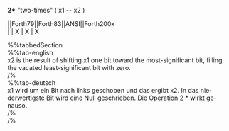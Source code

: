 __2*__ "two-times" ( x1 -- x2 )  
  
  
  
||Forth79||Forth83||ANSI||Forth200x  
|        |   X    |  X  |    X  
  
  
  
%%tabbedSection  
%%tab-english  
x2 is the result of shifting x1 one bit toward the most-significant bit, filling the vacated least-significant bit with zero.  
/%  
%%tab-deutsch  
x1 wird um ein Bit nach links geschoben und das ergibt x2. In das nie­derwertigste Bit wird eine Null geschrieben. Die Operation 2 * wirkt ge­nauso.  
/%  
/%  
